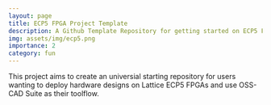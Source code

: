 ```yaml
---
layout: page
title: ECP5 FPGA Project Template
description: A Github Template Repository for getting started on ECP5 FPGAs using OSS-CAD Suite
img: assets/img/ecp5.png
importance: 2
category: fun
---
```


This project aims to create an universial starting repository for users wanting to deploy hardware designs on Lattice ECP5 FPGAs and use OSS-CAD Suite as their toolflow.
